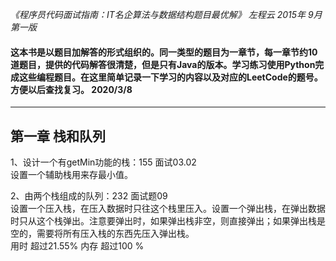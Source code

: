 *《程序员代码面试指南：IT名企算法与数据结构题目最优解》 左程云 2015年 9月第一版*  
#### 这本书是以题目加解答的形式组织的。同一类型的题目为一章节，每一章节约10道题目，提供的代码解答很清楚，但是只有Java的版本。学习练习使用Python完成这些编程题目。在这里简单记录一下学习的内容以及对应的LeetCode的题号。方便以后查找复习。 2020/3/8  
---
## 第一章 栈和队列  
1、设计一个有getMin功能的栈：155 面试03.02  
  设置一个辅助栈用来存最小值。
  
2、由两个栈组成的队列：232 面试题09  
设置一个压入栈，在压入数据时只往这个栈里压入。设置一个弹出栈，在弹出数据时只从这个栈弹出。注意要弹出时，如果弹出栈非空，则直接弹出；如果弹出栈是空的，需要将所有压入栈的东西先压入弹出栈。  
用时 超过21.55% 内存 超过100 %


